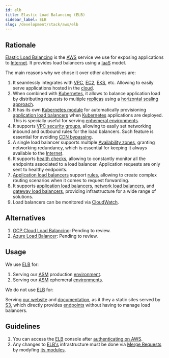 ```yaml
---
id: elb
title: Elastic Load Balancing (ELB)
sidebar_label: ELB
slug: /development/stack/aws/elb
---
```


## Rationale

[Elastic Load Balancing][ELB]
is the [AWS](/development/stack/aws/) service
we use for exposing
applications to
[Internet](https://en.wikipedia.org/wiki/Internet).
It provides load balancers using a
[IaaS](https://en.wikipedia.org/wiki/Infrastructure_as_a_service)
model.

The main reasons why we chose it
over other alternatives are:

1. It seamlessly integrates with
    [VPC](/development/stack/aws/vpc/),
    [EC2](/development/stack/aws/ec2/),
    [EKS](/development/stack/aws/eks/),
    etc.
    Allowing to easily serve
    applications hosted in the
    [cloud](https://en.wikipedia.org/wiki/Cloud_computing).
1. When combined with
    [Kubernetes](/development/stack/kubernetes/),
    it allows to balance application load
    by distributing requests to multiple
    [replicas](https://kubernetes.io/docs/concepts/workloads/controllers/deployment/#creating-a-deployment)
    using a
    [horizontal scaling approach](https://www.section.io/blog/scaling-horizontally-vs-vertically/).
1. It has its own
    [Kubernetes module](https://github.com/kubernetes-sigs/aws-load-balancer-controller)
    for automatically provisioning
    [application load balancers][ALB]
    when [Kubernetes](/development/stack/kubernetes/) applications
    are deployed.
    This is specially useful for serving
    [ephemeral environments](/about/security/integrity/developing-integrity#ephemeral-environments).
1. It supports
    [VPC security groups](https://docs.aws.amazon.com/AWSEC2/latest/UserGuide/ec2-security-groups.html),
    allowing to easily set
    networking inbound and outbound rules
    for the load balancers.
    Such feature is essential
    for avoiding
    [CDN bypassing](https://opendatasecurity.co.uk/how-to-bypass-cdn/).
1. A single load balancer supports multiple
    [Availability zones](https://docs.aws.amazon.com/AWSEC2/latest/UserGuide/using-regions-availability-zones.html),
    granting networking redundancy,
    which is essential
    for keeping it always
    available to the
    [Internet](https://en.wikipedia.org/wiki/Internet).
1. It supports
    [health checks](https://docs.aws.amazon.com/elasticloadbalancing/latest/application/target-group-health-checks.html),
    allowing to constantly monitor
    all the endpoints
    associated to a load balancer.
    Application requests are only
    sent to healthy endpoints.
1. [Application load balancers][ALB] support
    [rules](https://docs.aws.amazon.com/elasticloadbalancing/latest/application/load-balancer-listeners.html#listener-rules),
    allowing to create
    complex routing scenarios
    when it comes to request forwarding.
1. It supports
    [application load balancers][ALB],
    [network load balancers](https://docs.aws.amazon.com/elasticloadbalancing/latest/network/introduction.html),
    and
    [gateway load balancers](https://docs.aws.amazon.com/elasticloadbalancing/latest/gateway/introduction.html),
    providing infrastructure
    for a wide range of solutions.
1. Load balancers
    can be monitored via
    [CloudWatch](/development/stack/aws/cloudwatch/).

## Alternatives

1. [GCP Cloud Load Balancing](https://cloud.google.com/load-balancing):
    Pending to review.
1. [Azure Load Balancer](https://azure.microsoft.com/en-us/services/load-balancer/):
    Pending to review.

## Usage

We use [ELB][ELB] for:

1. Serving our
    [ASM](https://fluidattacks.com/categories/asm/)
    production
    [environment](https://gitlab.com/fluidattacks/product/-/blob/527c74bf5984f74582a8d9620a6f9c5ae54d2838/makes/applications/integrates/back/deploy/dev/k8s/ingress.yaml#L6).
1. Serving our
    [ASM](https://fluidattacks.com/categories/asm/)
    ephemeral
    [environments](https://gitlab.com/fluidattacks/product/-/blob/527c74bf5984f74582a8d9620a6f9c5ae54d2838/makes/applications/integrates/back/deploy/prod/k8s/ingress.yaml#L6).

We do not use [ELB][ELB] for:

Serving [our website](https://fluidattacks.com)
and [documentation](https://docs.fluidattacks.com),
as it they a static sites
served by [S3](/development/stack/aws/s3/),
which directly provides
[endpoints](https://docs.aws.amazon.com/AmazonS3/latest/userguide/WebsiteEndpoints.html)
without having to manage load balancers.

## Guidelines

1. You can access the
    [ELB][ELB] console
    after [authenticating on AWS](/development/stack/aws#guidelines).
1. Any changes to
    [ELB's][ELB]
    infrastructure must be done via
    [Merge Requests](https://docs.gitlab.com/ee/user/project/merge_requests/)
    by modyfing
    [its modules](https://gitlab.com/fluidattacks/product/-/blob/527c74bf5984f74582a8d9620a6f9c5ae54d2838/makes/applications/integrates/back/deploy/prod/k8s/ingress.yaml).

[ELB]: https://aws.amazon.com/elasticloadbalancing/
[ALB]: https://docs.aws.amazon.com/elasticloadbalancing/latest/application/introduction.html
